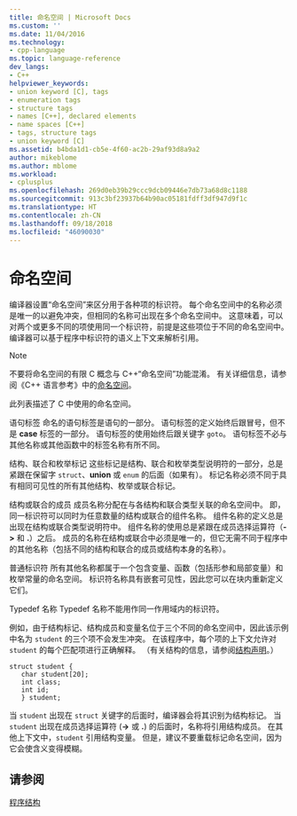 ```yaml
---
title: 命名空间 | Microsoft Docs
ms.custom: ''
ms.date: 11/04/2016
ms.technology:
- cpp-language
ms.topic: language-reference
dev_langs:
- C++
helpviewer_keywords:
- union keyword [C], tags
- enumeration tags
- structure tags
- names [C++], declared elements
- name spaces [C++]
- tags, structure tags
- union keyword [C]
ms.assetid: b4bda1d1-cb5e-4f60-ac2b-29af93d8a9a2
author: mikeblome
ms.author: mblome
ms.workload:
- cplusplus
ms.openlocfilehash: 269d0eb39b29ccc9dcb09446e7db73a68d8c1188
ms.sourcegitcommit: 913c3bf23937b64b90ac05181fdff3df947d9f1c
ms.translationtype: HT
ms.contentlocale: zh-CN
ms.lasthandoff: 09/18/2018
ms.locfileid: "46090030"
---
```

# <a name="name-spaces"></a>命名空间

编译器设置“命名空间”来区分用于各种项的标识符。 每个命名空间中的名称必须是唯一的以避免冲突，但相同的名称可出现在多个命名空间中。 这意味着，可以对两个或更多不同的项使用同一个标识符，前提是这些项位于不同的命名空间中。 编译器可以基于程序中标识符的语义上下文来解析引用。

> [!NOTE]
>  不要将命名空间的有限 C 概念与 C++“命名空间”功能混淆。 有关详细信息，请参阅《C++ 语言参考》中的[命名空间](../cpp/namespaces-cpp.md)。

此列表描述了 C 中使用的命名空间。

语句标签 命名的语句标签是语句的一部分。 语句标签的定义始终后跟冒号，但不是 **case** 标签的一部分。 语句标签的使用始终后跟关键字 `goto`。 语句标签不必与其他名称或其他函数中的标签名称有所不同。

结构、联合和枚举标记 这些标记是结构、联合和枚举类型说明符的一部分，总是紧跟在保留字 `struct`、**union** 或 `enum` 的后面（如果有）。 标记名称必须不同于具有相同可见性的所有其他结构、枚举或联合标记。

结构或联合的成员 成员名称分配在与各结构和联合类型关联的命名空间中。 即，同一标识符可以同时为任意数量的结构或联合的组件名称。 组件名称的定义总是出现在结构或联合类型说明符中。 组件名称的使用总是紧跟在成员选择运算符（**->** 和 **.**）之后。 成员的名称在结构或联合中必须是唯一的，但它无需不同于程序中的其他名称（包括不同的结构和联合的成员或结构本身的名称）。

普通标识符 所有其他名称都属于一个包含变量、函数（包括形参和局部变量）和枚举常量的命名空间。 标识符名称具有嵌套可见性，因此您可以在块内重新定义它们。

Typedef 名称 Typedef 名称不能用作同一作用域内的标识符。

例如，由于结构标记、结构成员和变量名位于三个不同的命名空间中，因此该示例中名为 `student` 的三个项不会发生冲突。 在该程序中，每个项的上下文允许对 `student` 的每个匹配项进行正确解释。 （有关结构的信息，请参阅[结构声明](../c-language/structure-declarations.md)。）

```
struct student {
   char student[20];
   int class;
   int id;
   } student;
```

当 `student` 出现在 `struct` 关键字的后面时，编译器会将其识别为结构标记。 当 `student` 出现在成员选择运算符 (**->** 或 **.**) 的后面时，名称将引用结构成员。 在其他上下文中，`student` 引用结构变量。 但是，建议不要重载标记命名空间，因为它会使含义变得模糊。

## <a name="see-also"></a>请参阅

[程序结构](../c-language/program-structure.md)